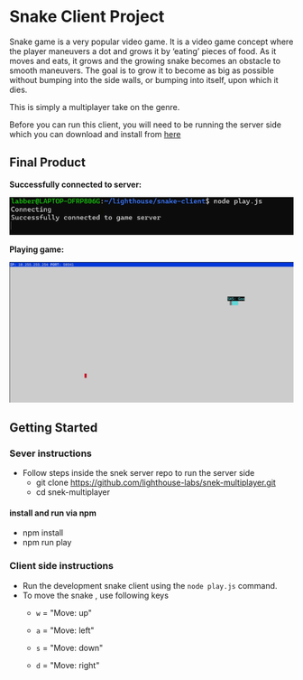 # Snake Client Project

Snake game is a very popular video game. It is a video game concept where the player maneuvers a dot and grows it by ‘eating’ pieces of food. As it moves and eats, it grows and the growing snake becomes an obstacle to smooth maneuvers. The goal is to grow it to become as big as possible without bumping into the side walls, or bumping into itself, upon which it dies.

This is simply a multiplayer take on the genre.

Before you can run this client, you will need to be running the server side which you can download and install from [here](https://github.com/lighthouse-labs/snek-multiplayer)

## Final Product

**Successfully connected to server:**

![Successfully connected to server](image.png)

**Playing game:**

![Playing game](image-2.png)


## Getting Started

### Sever instructions

- Follow steps inside the snek server repo to run the server side
  - git clone https://github.com/lighthouse-labs/snek-multiplayer.git
  - cd snek-multiplayer

#### install and run via npm
- npm install
- npm run play

### Client side instructions
- Run the development snake client using the `node play.js` command.
- To move the snake , use following keys
  - `w` = "Move: up"

  - `a` = "Move: left"

  - `s` = "Move: down"

  - `d` = "Move: right"
